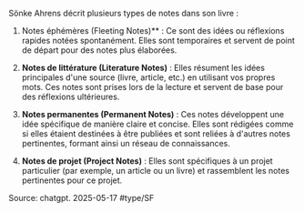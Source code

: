 
Sönke Ahrens décrit plusieurs types de notes dans son livre :

1. Notes éphémères (Fleeting Notes)** : Ce sont des idées ou réflexions rapides notées spontanément. Elles sont temporaires et servent de point de départ pour des notes plus élaborées.
    
2. **Notes de littérature (Literature Notes)** : Elles résument les idées principales d'une source (livre, article, etc.) en utilisant vos propres mots. Ces notes sont prises lors de la lecture et servent de base pour des réflexions ultérieures.
    
3. **Notes permanentes (Permanent Notes)** : Ces notes développent une idée spécifique de manière claire et concise. Elles sont rédigées comme si elles étaient destinées à être publiées et sont reliées à d'autres notes pertinentes, formant ainsi un réseau de connaissances.
    
4. **Notes de projet (Project Notes)** : Elles sont spécifiques à un projet particulier (par exemple, un article ou un livre) et rassemblent les notes pertinentes pour ce projet.

Source: chatgpt. 2025-05-17 
#type/SF 